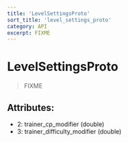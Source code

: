```yaml
---
title: 'LevelSettingsProto'
sort_title: 'level_settings_proto'
category: API
excerpt: FIXME
---
```


# LevelSettingsProto

> FIXME

## Attributes:

- 2: trainer_cp_modifier (double)
- 3: trainer_difficulty_modifier (double)
